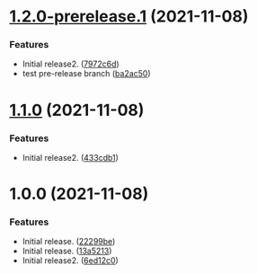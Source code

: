 # [1.2.0-prerelease.1](https://github.com/aaronmussig/template-python/compare/v1.1.0...v1.2.0-prerelease.1) (2021-11-08)


### Features

* Initial release2. ([7972c6d](https://github.com/aaronmussig/template-python/commit/7972c6d5786270dc196460ac0bc26e84b63be771))
* test pre-release branch ([ba2ac50](https://github.com/aaronmussig/template-python/commit/ba2ac50697dcb050448f6301aad23066b1e4e508))

# [1.1.0](https://github.com/aaronmussig/template-python/compare/v1.0.0...v1.1.0) (2021-11-08)


### Features

* Initial release2. ([433cdb1](https://github.com/aaronmussig/template-python/commit/433cdb117024a47fe68a54d0c432b9d5d9419605))

# 1.0.0 (2021-11-08)


### Features

* Initial release. ([22299be](https://github.com/aaronmussig/template-python/commit/22299bea3f4ba26d585af9fdd3faf06bee723afa))
* Initial release. ([13a5213](https://github.com/aaronmussig/template-python/commit/13a5213207a15ca8386c2f559311eb08c6258a15))
* Initial release2. ([6ed12c0](https://github.com/aaronmussig/template-python/commit/6ed12c06850bf191ae7bec0afa2fb0aba64b1f11))
